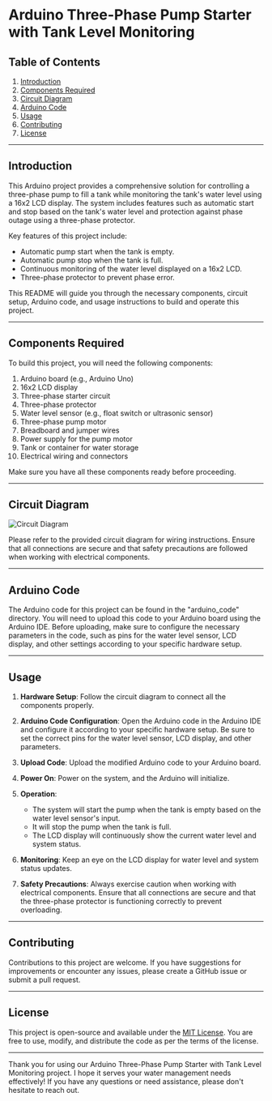 # Arduino Three-Phase Pump Starter with Tank Level Monitoring

## Table of Contents

1. [Introduction](#introduction)
2. [Components Required](#components-required)
3. [Circuit Diagram](#circuit-diagram)
4. [Arduino Code](#arduino-code)
5. [Usage](#usage)
6. [Contributing](#contributing)
7. [License](#license)

---

## Introduction

This Arduino project provides a comprehensive solution for controlling a three-phase pump to fill a tank while monitoring the tank's water level using a 16x2 LCD display. The system includes features such as automatic start and stop based on the tank's water level and protection against phase outage using a three-phase protector.

Key features of this project include:

- Automatic pump start when the tank is empty.
- Automatic pump stop when the tank is full.
- Continuous monitoring of the water level displayed on a 16x2 LCD.
- Three-phase protector to prevent phase error.

This README will guide you through the necessary components, circuit setup, Arduino code, and usage instructions to build and operate this project.

---

## Components Required

To build this project, you will need the following components:

1. Arduino board (e.g., Arduino Uno)
2. 16x2 LCD display
3. Three-phase starter circuit
4. Three-phase protector
5. Water level sensor (e.g., float switch or ultrasonic sensor)
6. Three-phase pump motor
7. Breadboard and jumper wires
8. Power supply for the pump motor
9. Tank or container for water storage
10. Electrical wiring and connectors

Make sure you have all these components ready before proceeding.

---

## Circuit Diagram

![Circuit Diagram](https://www.tinkercad.com/things/iuqoMybtrDk)

Please refer to the provided circuit diagram for wiring instructions. Ensure that all connections are secure and that safety precautions are followed when working with electrical components.

---

## Arduino Code

The Arduino code for this project can be found in the "arduino_code" directory. You will need to upload this code to your Arduino board using the Arduino IDE. Before uploading, make sure to configure the necessary parameters in the code, such as pins for the water level sensor, LCD display, and other settings according to your specific hardware setup.

---

## Usage

1. **Hardware Setup**: Follow the circuit diagram to connect all the components properly.

2. **Arduino Code Configuration**: Open the Arduino code in the Arduino IDE and configure it according to your specific hardware setup. Be sure to set the correct pins for the water level sensor, LCD display, and other parameters.

3. **Upload Code**: Upload the modified Arduino code to your Arduino board.

4. **Power On**: Power on the system, and the Arduino will initialize.

5. **Operation**:
   - The system will start the pump when the tank is empty based on the water level sensor's input.
   - It will stop the pump when the tank is full.
   - The LCD display will continuously show the current water level and system status.

6. **Monitoring**: Keep an eye on the LCD display for water level and system status updates.

7. **Safety Precautions**: Always exercise caution when working with electrical components. Ensure that all connections are secure and that the three-phase protector is functioning correctly to prevent overloading.

---

## Contributing

Contributions to this project are welcome. If you have suggestions for improvements or encounter any issues, please create a GitHub issue or submit a pull request.

---

## License

This project is open-source and available under the [MIT License](LICENSE). You are free to use, modify, and distribute the code as per the terms of the license.

---

Thank you for using our Arduino Three-Phase Pump Starter with Tank Level Monitoring project. I hope it serves your water management needs effectively! If you have any questions or need assistance, please don't hesitate to reach out.


